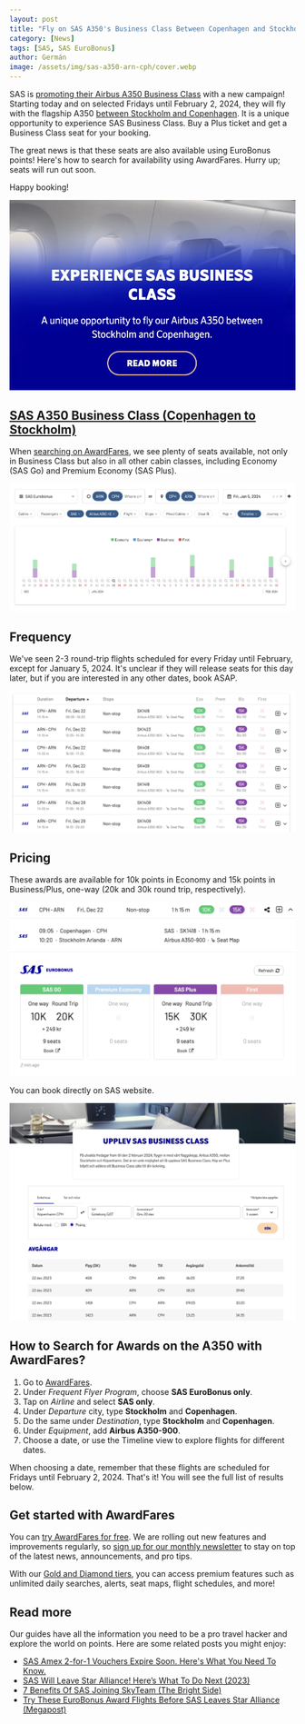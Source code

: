 ```yaml
---
layout: post
title: "Fly on SAS A350's Business Class Between Copenhagen and Stockholm (Before February 2024)"
category: [News]
tags: [SAS, SAS EuroBonus]
author: Germán
image: /assets/img/sas-a350-arn-cph/cover.webp
---
```


SAS is [promoting their Airbus A350 Business Class](https://www.sas.se/flyg-med-oss/a350/) with a new campaign! Starting today and on selected Fridays until February 2, 2024, they will fly with the flagship A350 [between Stockholm and Copenhagen](https://awardfares.com/search?ARN,CPH.CPH,ARN.;a:SK;e:350,351,359;o:departs;so:a;z:sas). It is a unique opportunity to experience SAS Business Class. Buy a Plus ticket and get a Business Class seat for your booking.

The great news is that these seats are also available using EuroBonus points! Here's how to search for availability using AwardFares. Hurry up; seats will run out soon.

Happy booking!

<img src="../assets/img/sas-a350-arn-cph/sas-website-banner.webp" alt="Copenhagen to Stockholm non-stop on the A350." class="noborder"/>

## [SAS A350 Business Class (Copenhagen to Stockholm)](https://awardfares.com/search?ARN,CPH.CPH,ARN.;a:SK;e:350,351,359;o:departs;so:a;z:sas)

When [searching on AwardFares](https://awardfares.com/search?ARN,CPH.CPH,ARN.;a:SK;e:350,351,359;o:departs;so:a;z:sas), we see plenty of seats available, not only in Business Class but also in all other cabin classes, including Economy (SAS Go) and Premium Economy (SAS Plus).

<img src="../assets/img/sas-a350-arn-cph/arn-cph-search.webp" alt="Copenhagen to Stockholm non-stop on the A350." class="noborder"/>

## Frequency

We've seen 2-3 round-trip flights scheduled for every Friday until February, except for January 5, 2024. It's unclear if they will release seats for this day later, but if you are interested in any other dates, book ASAP.

<img src="../assets/img/sas-a350-arn-cph/arn-cph-results.webp" alt="Copenhagen to Stockholm non-stop on the A350." class="noborder"/>

## Pricing

These awards are available for 10k points in Economy and 15k points in Business/Plus, one-way (20k and 30k round trip, respectively).

<img src="../assets/img/sas-a350-arn-cph/cph-arn-price.webp" alt="Copenhagen to Stockholm non-stop on the A350." class="noborder"/>

You can book directly on SAS website.

<img src="../assets/img/sas-a350-arn-cph/sas-website.webp" alt="Copenhagen to Stockholm non-stop on the A350." class="noborder"/>

## How to Search for Awards on the A350 with AwardFares?

1. Go to [AwardFares](https://awardfares.com/signup).
2. Under *Frequent Flyer Program*, choose **SAS EuroBonus only**.
3. Tap on *Airline* and select **SAS only**.
4. Under *Departure* city, type **Stockholm** and **Copenhagen**.
5. Do the same under *Destination*, type **Stockholm** and **Copenhagen**.
6. Under *Equipment*, add **Airbus A350-900**.
7. Choose a date, or use the Timeline view to explore flights for different dates.

When choosing a date, remember that these flights are scheduled for Fridays until February 2, 2024. That's it! You will see the full list of results below.

## Get started with AwardFares

You can [try AwardFares for free](https://awardfares.com/). We are rolling out new features and improvements regularly, so [sign up for our monthly newsletter](https://awardfares.com/newsletter) to stay on top of the latest news, announcements, and pro tips.

With our [Gold and Diamond tiers](https://awardfares.com/pricing), you can access premium features such as unlimited daily searches, alerts, seat maps, flight schedules, and more!

## Read more

Our guides have all the information you need to be a pro travel hacker and explore the world on points. Here are some related posts you might enjoy:

- [SAS Amex 2-for-1 Vouchers Expire Soon. Here's What You Need To Know.](https://blog.awardfares.com/sas-amex-2-for-1-2023/)
- [SAS Will Leave Star Alliance! Here’s What To Do Next (2023)](https://blog.awardfares.com/sas-acquisition/)
- [7 Benefits Of SAS Joining SkyTeam (The Bright Side)](https://blog.awardfares.com/sas-and-skyteam/)
- [Try These EuroBonus Award Flights Before SAS Leaves Star Alliance (Megapost)](https://blog.awardfares.com/eurobonus-star-alliance-awards/)